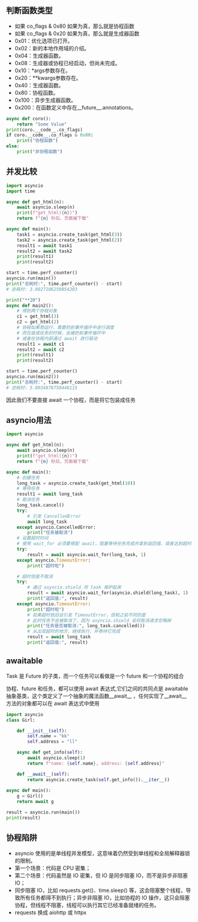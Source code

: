 ## 判断函数类型
* 如果 co_flags & 0x80 如果为真，那么就是协程函数
* 如果 co_flags & 0x20 如果为真，那么就是生成器函数
* 0x01：优化选项已打开。
* 0x02：新的本地作用域的介绍。
* 0x04：生成器函数。
* 0x08：生成器或协程已经启动，但尚未完成。
* 0x10：*args参数存在。
* 0x20：**kwargs参数存在。
* 0x40：生成器函数。
* 0x80：协程函数。
* 0x100：异步生成器函数。
* 0x200：在函数定义中存在__future__.annotations。

```python
async def coro():
    return "Some Value"
print(coro.__code__.co_flags)
if coro.__code__.co_flags & 0x80:
    print("协程函数")
else:
    print("非协程函数")
```

## 并发比较
```python
import asyncio
import time

async def get_html(n):
    await asyncio.sleep(n)
    print(f"get_html({n})")
    return f"{n} 秒后，页面被下载"

async def main():
    task1 = asyncio.create_task(get_html(3))
    task2 = asyncio.create_task(get_html(2))
    result1 = await task1
    result2 = await task2
    print(result1)
    print(result2)

start = time.perf_counter()
asyncio.run(main())
print("总耗时:", time.perf_counter() - start)
# 总耗时: 3.0027106250054203

print("**20")
async def main2():
    # 得到两个协程对象
    c1 = get_html(3)
    c2 = get_html(2)
    # 协程如果想运行，需要扔到事件循环中进行调度
    # 而包装成任务的时候，会被扔到事件循环中
    # 或者在协程内部通过 await 进行驱动
    result1 = await c1
    result2 = await c2
    print(result1)
    print(result2)

start = time.perf_counter()
asyncio.run(main2())
print("总耗时:", time.perf_counter() - start)
# 总耗时: 5.0034878750448115
```
因此我们不要直接 await 一个协程，而是将它包装成任务

## asyncio用法
```python
import asyncio

async def get_html(n):
    await asyncio.sleep(n)
    print(f"get_html({n})")
    return f"{n} 秒后，页面被下载"

async def main():
    # 创建任务
    long_task = asyncio.create_task(get_html(10))
    # 等待任务
    result1 = await long_task
    # 取消任务
    long_task.cancel()
    try:
        # 引发 CancelledError
        await long_task
    except asyncio.CancelledError:
        print("任务被取消")
    # 设置超时时间
    # 使用 wait_for 必须要搭配 await，阻塞等待任务完成并拿到返回值、或者达到超时时间引发 TimeoutError 之后，程序才能往下执行。
    try:
        result = await asyncio.wait_for(long_task, 1)
    except asyncio.TimeoutError:
        print("超时啦")

    # 超时但是不取消
    try:
        # 通过 asyncio.shield 将 task 保护起来
        result = await asyncio.wait_for(asyncio.shield(long_task), 1)
        print("返回值:", result)
    except asyncio.TimeoutError:
        print("超时啦")
        # 如果超时依旧会引发 TimeoutError，但和之前不同的是
        # 此时任务不会被取消了，因为 asyncio.shield 会将取消请求忽略掉
        print("任务是否被取消:", long_task.cancelled())
        # 从出现超时的地方，继续执行，并等待它完成
        result = await long_task
        print("返回值:", result)
```

## awaitable
Task 是 Future 的子类，而一个任务可以看做是一个 future 和一个协程的组合

协程、future 和任务，都可以使用 await 表达式,它们之间的共同点是 awaitable 抽象基类，这个类定义了一个抽象的魔法函数__await__ ，任何实现了__await__ 方法的对象都可以在 await 表达式中使用
```python
import asyncio
class Girl:

    def __init__(self):
        self.name = "kk"
        self.address = "ll"

    async def get_info(self):
        await asyncio.sleep(1)
        return f"name: {self.name}, address: {self.address}"

    def __await__(self):
        return asyncio.create_task(self.get_info()).__iter__()
    
async def main():
    g = Girl()
    return await g

result = asyncio.run(main())
print(result)
```

## 协程陷阱

* asyncio 使用的是单线程并发模型，这意味着仍然受到单线程和全局解释器锁的限制。
* 第一个场景：代码是 CPU 密集；
* 第二个场景：代码虽然是 IO 密集，但 IO 是同步阻塞 IO，而不是异步非阻塞 IO；
* 同步阻塞 IO，比如 requests.get()、time.sleep() 等，这会阻塞整个线程，导致所有任务都得不到执行；异步非阻塞 IO，比如协程的 IO 操作，这只会阻塞协程，但线程不阻塞，线程可以执行其它已经准备就绪的任务。
* requests 换成 aiohttp 或 httpx



